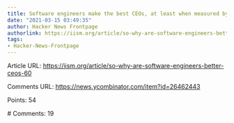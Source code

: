 ```yaml
---
title: Software engineers make the best CEOs, at least when measured by market cap
date: "2021-03-15 03:49:35"
author: Hacker News Frontpage
authorlink: https://iism.org/article/so-why-are-software-engineers-better-ceos-60
tags:
- Hacker-News-Frontpage
---
```


<p>Article URL: <a href="https://iism.org/article/so-why-are-software-engineers-better-ceos-60">https://iism.org/article/so-why-are-software-engineers-better-ceos-60</a></p>
<p>Comments URL: <a href="https://news.ycombinator.com/item?id=26462443">https://news.ycombinator.com/item?id=26462443</a></p>
<p>Points: 54</p>
<p># Comments: 19</p>
